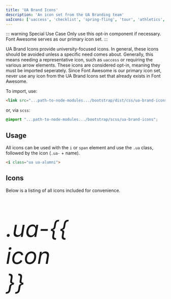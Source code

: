 ```yaml
---
title: 'UA Brand Icons'
description: 'An icon set from the UA Branding team'
uaIcons: ['uaccess', 'checklist', 'spring-fling', 'tour', 'athletics', 'feedback', 'alumni', 'document', 'az-index', 'directory', 'weather', 'video', 'campus-map', 'news', 'foursquare', 'pinterest', 'youtube', 'facebook', 'mobile', 'googleplus', 'instagram', 'linkedin', 'twitter', 'rss', 'bookmark', 'unbookmark', 'search', 'checkmark', 'x', 'hamburger', 'minus', 'plus', 'email', 'print', 'link', 'refresh', 'upload', 'download', 'minimize', 'maximize', 'fast-forward', 'stop', 'pause', 'rewind', 'down-point', 'up-right-point', 'right-point', 'down-right-point', 'up-point', 'left-point', 'down-left-point', 'up-left-point', 'bottom-corner', 'top-right-corner', 'right-corner', 'bottom-right-corner', 'top-corner', 'left-corner', 'bottom-left-corner', 'top-left-corner', 'down-arrow', 'up-right-arrow', 'right-arrow', 'down-right-arrow', 'up-arrow', 'left-arrow', 'down-left-arrow', 'up-left-arrow']
---
```






::: warning Special Use Case
Only use this opt-in component if necessary. Font Awesome serves as our primary icon set.
:::

UA Brand Icons provide university-focused icons. In general, these icons should be avoided unless a specific need comes about. Generally, this means needing a representative icon, such as `uaccess` or requiring the various arrow elements. These icons are considered opt-in, meaning they must be imported seperately. Since Font Awesome is our primary icon set, never use any icon from the UA Brand Icons set that already exists in Font Awesome.

To import, use:

```html
<link src="...path-to-node-modules.../bootstrap/dist/css/ua-brand-icons.min.css">
```

or, via `scss`:

```scss
@import "...path-to-node-modules.../bootstrap/scss/ua-brand-icons";
```

## Usage

All icons can be used with the `i` or `span` element and use the `.ua` class, followed by the icon (`.ua-` + name).

```html
<i class="ua ua-alumni">
```

## Icons

Below is a listing of all icons included for convenience.

<div class="d-flex flex-row flex-wrap justify-content-center">
  <div v-for="icon in $page.frontmatter.uaIcons" :key="icon"
      class="bg-coolgray m-2 d-flex flex-column justify-content-center align-items-center" 
      style="width: 200px; height: 200px;">
    <i :class="'ua ua-' + icon" style="font-size:5em;"/>
    <p class="mt-2">.ua-{{ icon }}</p>
  </div>
</div>

<style lang="scss">
  $ua-font-path:  "../../fonts/" !default;
  @import "../../scss/ua-brand-icons.scss";
</style>
